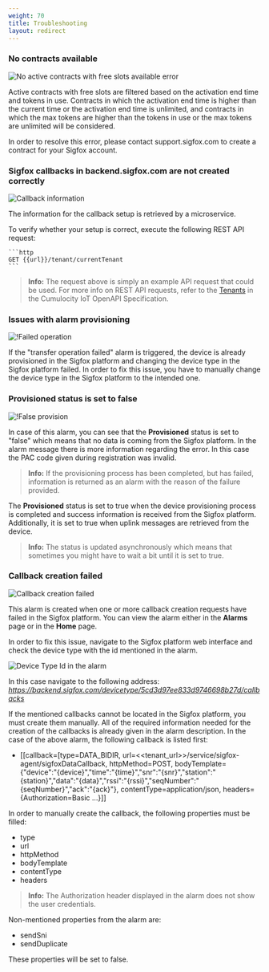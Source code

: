 ```yaml
---
weight: 70
title: Troubleshooting
layout: redirect
---
```



### No contracts available

![No active contracts with free slots available error](/images/device-protocols/sigfox/sigfox-troubleshooting-nocontracts.png)

Active contracts with free slots are filtered based on the activation end time and tokens in use. Contracts in which the activation end time is higher than the current time or the activation end time is unlimited, and contracts in which the max tokens are higher than the tokens in use or the max tokens are unlimited will be considered.

In order to resolve this error, please contact support.sigfox.com to create a contract for your Sigfox account.

### Sigfox callbacks in backend.sigfox.com are not created correctly

![Callback information](/images/device-protocols/sigfox/sigfox-troubleshooting-callbacks.png)

The information for the callback setup is retrieved by a microservice.

To verify whether your setup is correct, execute the following REST API request:

	```http
	GET {{url}}/tenant/currentTenant
	```

> **Info:** The request above is simply an example API request that could be used. For more info on REST API requests, refer to the [Tenants](https://cumulocity.com/api/#tag/Tenants) in the Cumulocity IoT OpenAPI Specification.

### Issues with alarm provisioning

![!Failed operation](/images/device-protocols/sigfox/sigfox-troubleshooting-failedoperation.png)

If the "transfer operation failed" alarm is triggered, the device is already provisioned in the Sigfox platform and changing the device type in the Sigfox platform failed. In order to fix this issue, you have to manually change the device type in the Sigfox platform to the intended one.

### Provisioned status is set to false

![!False provision](/images/device-protocols/sigfox/sigfox-troubleshooting-falseprovision.png)

In case of this alarm, you can see that the **Provisioned** status is set to "false" which means that no data is coming from the Sigfox platform. In the alarm message there is more information regarding the error. In this case the PAC code given during registration was invalid.

> **Info:** If the provisioning process has been completed, but has failed, information is returned as an alarm with the reason of the failure provided.

The **Provisioned** status is set to true when the device provisioning process is completed and success information is received from the Sigfox platform. Additionally, it is set to true when uplink messages are retrieved from the device.

> **Info:** The status is updated asynchronously which means that sometimes you might have to wait a bit until it is set to true.

### Callback creation failed

![Callback creation failed](/images/device-protocols/sigfox/sigfox-troubleshooting-callback.png)

This alarm is created when one or more callback creation requests have failed in the Sigfox platform. You can view the alarm either in the **Alarms** page or in the **Home** page.

In order to fix this issue, navigate to the Sigfox platform web interface and check the device type with the id mentioned in the alarm.

![Device Type Id in the alarm](/images/device-protocols/sigfox/sigfox-troubleshooting-callback-typeid.png)

In this case navigate to the following address: *https://backend.sigfox.com/devicetype/5cd3d97ee833d9746698b27d/callbacks*

If the mentioned callbacks cannot be located in the Sigfox platform, you must create them manually. All of the required information needed for the creation of the callbacks is already given in the alarm description. In the case of the above alarm, the following callback is listed first:

 - [[callback=[type=DATA_BIDIR, url=<<tenant_url>>/service/sigfox-agent/sigfoxDataCallback, httpMethod=POST, bodyTemplate={"device":"{device}","time":"{time}","snr":"{snr}","station":"{station}","data":"{data}","rssi":"{rssi}","seqNumber":"{seqNumber}","ack":"{ack}"}, contentType=application/json, headers={Authorization=Basic ...}]]

In order to manually create the callback, the following properties must be filled:

 - type
 - url
 - httpMethod
 - bodyTemplate
 - contentType
 - headers

> **Info:** The Authorization header displayed in the alarm does not show the user credentials.

Non-mentioned properties from the alarm are:

 - sendSni
 - sendDuplicate

These properties will be set to false.

